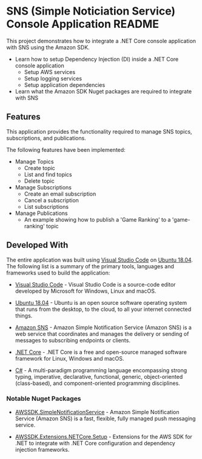 # SNS (Simple Noticiation Service) Console Application README

This project demonstrates how to integrate a .NET Core console application with SNS using the Amazon SDK.

* Learn how to setup Dependency Injection (DI) inside a .NET Core console application
  * Setup AWS services
  * Setup logging services
  * Setup application dependencies
* Learn what the Amazon SDK Nuget packages are required to integrate with SNS

## Features

This application provides the functionality required to manage SNS topics, subscriptions, and publications.

The following features have been implemented:

* Manage Topics
  * Create topic
  * List and find topics  
  * Delete topic
* Manage Subscriptions
  * Create an email subscription
  * Cancel a subscription
  * List subscriptions
* Manage Publications
  * An example showing how to publish a 'Game Ranking' to a 'game-ranking' topic

## Developed With

The entire application was built using [Visual Studio Code] on [Ubuntu 18.04]. The following list is a summary of the primary tools, languages and frameworks used to build the application:

* [Visual Studio Code] - Visual Studio Code is a source-code editor developed by Microsoft for Windows, Linux and macOS.

* [Ubuntu 18.04] - Ubuntu is an open source software operating system that runs from the desktop, to the cloud, to all your internet connected things.

* [Amazon SNS] - Amazon Simple Notification Service (Amazon SNS) is a web service that coordinates and manages the delivery or sending of messages to subscribing endpoints or clients.

* [.NET Core] - .NET Core is a free and open-source managed software framework for Linux, Windows and macOS.

* [C#] - A multi-paradigm programming language encompassing strong typing, imperative, declarative, functional, generic, object-oriented (class-based), and component-oriented programming disciplines.

### Notable Nuget Packages

* [AWSSDK.SimpleNotificationService] - Amazon Simple Notification Service (Amazon SNS) is a fast, flexible, fully managed push messaging service.

* [AWSSDK.Extensions.NETCore.Setup] - Extensions for the AWS SDK for .NET to integrate with .NET Core configuration and dependency injection frameworks.

[.NET Core]: https://www.microsoft.com/net/download
[C#]: https://docs.microsoft.com/en-us/dotnet/csharp/programming-guide/
[Ubuntu 18.04]: http://releases.ubuntu.com/bionic/
[Visual Studio Code]: https://code.visualstudio.com/
[Amazon SNS]: https://docs.aws.amazon.com/sns/latest/dg/welcome.html
[AWSSDK.SimpleNotificationService]: https://www.nuget.org/packages/AWSSDK.SimpleNotificationService/
[AWSSDK.Extensions.NETCore.Setup]: https://www.nuget.org/packages/AWSSDK.Extensions.NETCore.Setup/